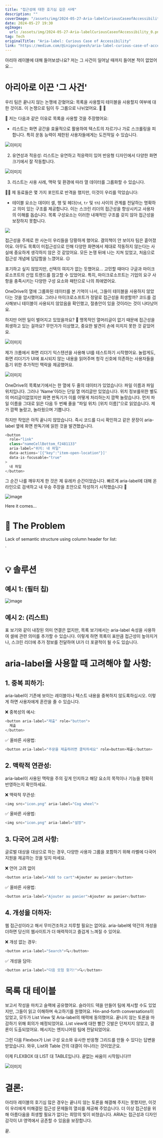 ```yaml
---
title: "접근성에 대한 호기심 깊은 사례"
description: ""
coverImage: "/assets/img/2024-05-27-Aria-labelCuriousCaseofAccessibility_0.png"
date: 2024-05-27 19:30
ogImage:
  url: /assets/img/2024-05-27-Aria-labelCuriousCaseofAccessibility_0.png
tag: Tech
originalTitle: "Aria-label: Curious Case of Accessibility"
link: "https://medium.com/@inigovignesh/aria-label-curious-case-of-accessibility-22c46d6b3def"
---
```


아리아 레이블에 대해 들어보셨나요?
저는 그 사건이 일어날 때까지 들어본 적이 없었어요...

# 아리아로 이끈 '그 사건'

우리 팀은 끝나지 않는 논쟁에 갇혔어요: 목록을 사용할지 테이블을 사용할지 여부에 대한 것이죠. 이 논쟁으로 팀이 두 그룹으로 나뉘었어요. 🤜 🤛

🙋 저는 다음과 같은 이유로 목록을 사용할 것을 주장했어요:

<div class="content-ad"></div>

- 리스트는 화면 공간을 효율적으로 활용하여 텍스트의 자르기나 가로 스크롤링을 피합니다. 특히 운동 능력이 제한된 사용자들에게는 도전적일 수 있습니다.

![이미지](/assets/img/2024-05-27-Aria-labelCuriousCaseofAccessibility_0.png)

2. 유연성과 적응성: 리스트는 유연하고 적응력이 있어 반응형 디자인에서 다양한 화면 크기에서 잘 작동합니다.

![이미지](https://miro.medium.com/v2/resize:fit:1400/1*DJQ_3ymyqWIbBpB2XetORA.gif)

<div class="content-ad"></div>

3. 리스트는 사용 사례, 맥락 및 환경에 따라 열 데이터를 그룹화할 수 있습니다.

🙋‍♂️ 제 동료들은 몇 가지 포인트로 반격을 했지만, 이것이 우리를 막았습니다:

- 테이블 요소는 데이터 셀, 행 및 헤더(`td`, `tr` 및 `th`) 사이의 관계를 전달하는 명확하고 의미 있는 구조를 제공합니다. 이는 스크린 리더의 접근성을 향상시키고 사용자의 이해를 돕습니다. 목록 구성요소는 이러한 내재적인 구조를 갖지 않아 접근성을 보장하지 못합니다.

<img src="https://miro.medium.com/v2/resize:fit:800/0*oJhSgKO9GazDco4a.gif" />

<div class="content-ad"></div>

접근성을 주제로 한 사논이 우리들을 당황하게 했어요. 결의책이 안 보이자 팀은 흩어졌어요. 아무도 목록이 미접근성으로 인해 다양한 화면에서 제대로 작동하지 않는다는 사실에 중요하게 생각하지 않은 것 같았어요. 모든 논쟁 뒤에 나는 지쳐 있었고, 처음으로 접근성 개념에 답답함을 느꼈어요. 😖

포기하고 싶지 않았지만, 선택의 여지가 없는 듯했어요...
고민할 때마다 구글과 마이크로소프트의 산업 트렌드를 참고할 수 있었어요. 특히, 마이크로소프트는 기업의 요구 사항을 충족시키는 다양한 구성 요소와 패턴으로 나의 최애였어요.

OneDrive의 열에 그룹화된 데이터를 본 기억이 나서, 그들이 테이블을 사용하지 않았다는 것을 암시했어요. 그러나 마이크로소프트가 정말로 접근성을 희생할까? 코드를 검사해보니 테이블이 사용되지 않았음을 확인했고, 절충안이 있을 것이라는 것이 나타났어요.

<div class="content-ad"></div>

하지만 어떤 일이 벌어지고 있었을까요? 🤔
맹목적인 열머리글이 없기 때문에 접근성을 희생하고 있는 걸까요? 무언가가 이상했고, 중요한 발견이 손에 미치지 못한 것 같았어요.

![이미지](/assets/img/2024-05-27-Aria-labelCuriousCaseofAccessibility_2.png)

제가 크롬에서 화면 리더기 익스텐션을 사용해 UI를 테스트하기 시작했어요. 놀랍게도, 화면 리더기가 UI에 표시되지 않는 내용을 읽어주며 청각 신호에 의존하는 사용자들을 돕기 위한 추가적인 맥락을 제공했어요.

![이미지](/assets/img/2024-05-27-Aria-labelCuriousCaseofAccessibility_3.png)

<div class="content-ad"></div>

OneDrive의 목록보기에서는 한 열에 두 줄의 데이터가 있었습니다: 파일 이름과 파일 위치입니다. 그러나 'Name'이라는 단일 열 머리글만 있었습니다. 위치 정보를위한 별도의 머리글이없었지만 화면 판독기가 이를 어떻게 처리하는지 깜짝 놀랐습니다. 먼저 파일 이름을 그대로 읽은 다음 두 번째 줄을 "파일 위치: [위치 이름]"으로 읽었습니다. 제가 깜짝 놀랐고, 놀라웠으며 기쁩니다.

하지만 작업은 아직 끝나지 않았습니다. 즉시 코드를 다시 확인하고 같은 문장이 aria-label 옆에 화면 판독기에 읽힌 것을 발견했습니다.

```js
<button
  role="link"
  class="nameCellBottom_f2481133"
  aria-label="위치: 내 파일"
  data-actions='[{"key":"item-open-location"}]'
  data-is-focusable="true"
>
  내 파일
</button>
```

그 순간 나를 깨우치게 한 것은 제 유레카 순간이었습니다. 빠르게 aria-label에 대해 온라인으로 검색하고 내 우승 주장을 초안으로 작성하기 시작했습니다 🤟

<div class="content-ad"></div>

![image](https://miro.medium.com/v2/resize:fit:640/0*Df4ES0n4Skq8B5LO.gif)

Here it comes...

# 🚩 The Problem

Lack of semantic structure using column header for list:

`

<div class="content-ad"></div>

# 💡 솔루션

## 예시 1: (필터 칩)

![image](/assets/img/2024-05-27-Aria-labelCuriousCaseofAccessibility_4.png)

## 예시 2: (리스트)

<div class="content-ad"></div>

표 보기와 같이 내장된 의미 연결은 없지만, 목록 보기에서는 aria-label 속성을 사용하여 셀에 관련 의미를 추가할 수 있습니다. 이렇게 하면 목록이 표만큼 접근성이 높아지거나, 스크린 리더에 추가 정보를 전달하여 UI가 더 포괄적이 될 수도 있습니다.

# aria-label을 사용할 때 고려해야 할 사항:

## 1. 중복 피하기:

aria-label이 기존에 보이는 레이블이나 텍스트 내용을 중복하지 않도록하십시오. 이렇게 하면 사용자에게 혼란을 줄 수 있습니다.

<div class="content-ad"></div>

❌ 중복성의 예시:

```js
<button aria-label="제출" role="button">
  제출
</button>
```

✅ 올바른 사용법:

```js
<button aria-label="주문을 제출하려면 클릭하세요" role=button>제출</button>
```

<div class="content-ad"></div>

## 2. 맥락적 연관성:

aria-label이 사용된 맥락을 주의 깊게 인지하고 해당 요소의 목적이나 기능을 정확히 반영하는지 확인하세요.

❌ 맥락적 무관성:

```js
<img src="icon.png" aria-label="Cog wheel">
```

<div class="content-ad"></div>

✅ 올바른 사용법:

```js
<img src="icon.png" aria-label="설정">
```

## 3. 다국어 고려 사항:

글로벌 대상을 대상으로 하는 경우, 다양한 사용자 그룹을 포함하기 위해 라벨에 다국어 지원을 제공하는 것을 잊지 마세요.

<div class="content-ad"></div>

❌ 언어 고려 없이

```js
<button aria-label="Add to cart">Ajouter au panier</button>
```

✅ 올바른 사용법:

```js
<button aria-label="Ajouter au panier">Ajouter au panier</button>
```

<div class="content-ad"></div>

## 4. 개성을 더하자:

웹 접근성이라고 해서 무미건조하고 지루할 필요는 없어요. aria-label에 약간의 개성을 더하면 당신의 웹사이트가 더 매력적이고 즐겁게 느껴질 수 있어요.

❌ 개성 없는 경우:

```js
<button aria-label="Search">🔍</button>
```

<div class="content-ad"></div>

✅ 개성을 담아:

```js
<button aria-label="다음 모험 찾기!">🔍</button>
```

# 목록 대 테이블

보고서 작성을 마치고 슬랙에 공유했어요. 슬라이드 덱을 만들어 팀에 제시할 수도 있었지만, 그들이 읽고 이해하며 숙고하기를 원했어요. Hin-and-forth conversations이 있었고, 모두가 List View 및 Aria-label의 매력에 동의했어요. 끝나지 않는 토론을 마감하기 위해 회의가 예정되었어요. List view에 대한 빨간 깃발은 던져지지 않았고, 결론이 도출되었어요. 메시지는 엔지니어링 팀에 전달되었어요.

<div class="content-ad"></div>

그런 다음 Flexbox가 List 구성 요소와 유사한 반응형 그리드를 만들 수 있다는 답변을 받았습니다. 와우, List와 Table 간의 대결이 아니라는 것이었군요.

이제 FLEXBOX 대 LIST 대 TABLE입니다. 끝없는 싸움이 시작됩니다!!!

![이미지](https://miro.medium.com/v2/resize:fit:680/0*gGHNr_xgHNkSEqry.gif)

# 결론:

<div class="content-ad"></div>

아리아 레이블의 호기심 많은 경우는 끝나지 않는 토론을 해결해 주지는 못했지만, 이것이 우리에게 미해결된 접근성 문제들의 열쇠를 제공해 주었습니다. 더 이상 접근성을 위해 아름다움을 희생할 필요가 없다는 희망의 빛이 비쳤습니다. ARIA는 접근성과 디자인 감각이 UI 영역에서 공존할 수 있음을 보장합니다.

끝.
